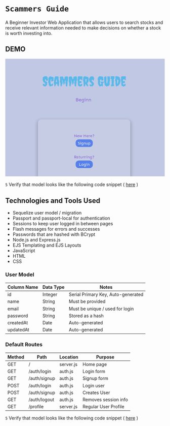 # `Scammers Guide`

A Beginner Investor Web Application that allows users to search stocks and receive relevant information needed to make decisions on whether a stock is worth investing into.

## DEMO

![Stock Market Investing App](stockapp.gif)

`5` Verify that model looks like the following code snippet ( [here](https://github.com/romebell/express_authentication/blob/main/solutions.md#1-userjs) )

## Technologies and Tools Used 

* Sequelize user model / migration
* Passport and passport-local for authentication
* Sessions to keep user logged in between pages
* Flash messages for errors and successes
* Passwords that are hashed with BCrypt
* Node.js and Express.js
* EJS Templating and EJS Layouts
* JavaScript
* HTML 
* CSS

### User Model

| Column Name | Data Type | Notes |
| --------------- | ------------- | ------------------------------ |
| id | Integer | Serial Primary Key, Auto-generated |
| name | String | Must be provided |
| email | String | Must be unique / used for login |
| password | String | Stored as a hash |
| createdAt | Date | Auto-generated |
| updatedAt | Date | Auto-generated |

### Default Routes

| Method | Path | Location | Purpose |
| ------ | ---------------- | -------------- | ------------------- |
| GET | / | server.js | Home page |
| GET | /auth/login | auth.js | Login form |
| GET | /auth/signup | auth.js | Signup form |
| POST | /auth/login | auth.js | Login user |
| POST | /auth/signup | auth.js | Creates User |
| GET | /auth/logout | auth.js | Removes session info |
| GET | /profile | server.js | Regular User Profile |



`5` Verify that model looks like the following code snippet ( [here](https://github.com/romebell/express_authentication/blob/main/solutions.md#1-userjs) )

